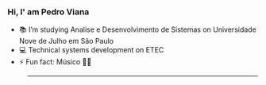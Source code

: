 ### Hi, I' am Pedro Viana


- 📚 I’m studying Analise e Desenvolvimento de Sistemas on Universidade Nove de Julho em São Paulo
- 💻 Technical systems development on ETEC
- ⚡ Fun fact: Músico 🎻🎹

> ---------------------------------------------------------------------------------------------------
